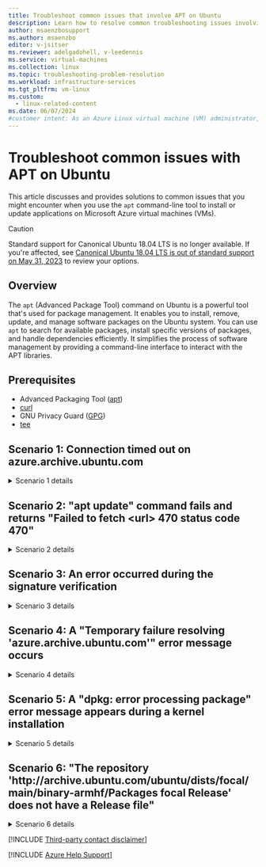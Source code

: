 ```yaml
---
title: Troubleshoot common issues that involve APT on Ubuntu
description: Learn how to resolve common troubleshooting issues involving the APT package management tool for the Ubuntu Linux distribution on Azure virtual machines.
author: msaenzbosupport
ms.author: msaenzbo
editor: v-jsitser
ms.reviewer: adelgadohell, v-leedennis
ms.service: virtual-machines
ms.collection: linux
ms.topic: troubleshooting-problem-resolution
ms.workload: infrastructure-services
ms.tgt_pltfrm: vm-linux
ms.custom:
  - linux-related-content
ms.date: 06/07/2024
#customer intent: As an Azure Linux virtual machine (VM) administrator, I want troubleshoot issues in the APT tools so that I can successfully install or update applications on my VMs.
---
```

# Troubleshoot common issues with APT on Ubuntu

This article discusses and provides solutions to common issues that you might encounter when you use the `apt` command-line tool to install or update applications on Microsoft Azure virtual machines (VMs).

> [!CAUTION]
> Standard support for Canonical Ubuntu 18.04 LTS is no longer available. If you're affected, see [Canonical Ubuntu 18.04 LTS is out of standard support on May 31, 2023](upgrade-canonical-ubuntu-18dot04-lts.md) to review your options.

## Overview

The `apt` (Advanced Package Tool) command on Ubuntu is a powerful tool that's used for package management. It enables you to install, remove, update, and manage software packages on the Ubuntu system. You can use `apt` to search for available packages, install specific versions of packages, and handle dependencies efficiently. It simplifies the process of software management by providing a command-line interface to interact with the APT libraries.

## Prerequisites

- Advanced Packaging Tool ([apt](https://www.debian.org/doc/user-manuals#apt-guide))
- [curl](https://curl.se)
- GNU Privacy Guard ([GPG](https://gnupg.org))
- [tee](https://www.man7.org/linux/man-pages/man1/tee.1.html)

## Scenario 1: Connection timed out on azure.archive.ubuntu.com

<details>
<summary>Scenario 1 details</summary>

During an `apt` update, upgrade, or installation operation, the connection eventually times out. Additionally, you receive an error message that resembles one of the following output strings:

- **Output 1**

  ```output
  Err:2 http://azure.archive.ubuntu.com/ubuntu jammy-updates/main amd64 dns-root-data all 2023112702~ubuntu0.22.04.1
    Unable to connect to azure.archive.ubuntu.com:http:
  Ign:3 http://azure.archive.ubuntu.com/ubuntu jammy-updates/main amd64 bind9 amd64 1:9.18.18-0ubuntu0.22.04.2
  Err:1 http://azure.archive.ubuntu.com/ubuntu jammy-updates/main amd64 bind9-utils amd64 1:9.18.18-0ubuntu0.22.04.2
    Could not connect to azure.archive.ubuntu.com:80 (52.147.219.192), connection timed out
  Err:3 http://azure.archive.ubuntu.com/ubuntu jammy-updates/main amd64 bind9 amd64 1:9.18.18-0ubuntu0.22.04.2
    Unable to connect to azure.archive.ubuntu.com:http:
  E: Failed to fetch http://azure.archive.ubuntu.com/ubuntu/pool/main/b/bind9/bind9-utils_9.18.18-0ubuntu0.22.04.2_amd64.deb  Could not connect to azure.archive.ubuntu.com:80 (52.147.219.192), connection timed out
  E: Failed to fetch http://azure.archive.ubuntu.com/ubuntu/pool/main/d/dns-root-data/dns-root-data_2023112702%7eubuntu0.22.04.1_all.deb  Unable to connect to azure.archive.ubuntu.com:http:
  E: Failed to fetch http://azure.archive.ubuntu.com/ubuntu/pool/main/b/bind9/bind9_9.18.18-0ubuntu0.22.04.2_amd64.deb  Unable to connect to azure.archive.ubuntu.com:http:
  E: Unable to fetch some archives, maybe run apt-get update or try with --fix-missing?
  ```

- **Output 2**

  ```output
  W: Tried to start delayed item http://azure.archive.ubuntu.com/ubuntu jammy-updates/main amd64 distro-info-data all 0.52ubuntu0.7, but failed
  W: Tried to start delayed item http://azure.archive.ubuntu.com/ubuntu jammy-updates/main amd64 distro-info-data all 0.52ubuntu0.7, but failed
  W: Tried to start delayed item http://azure.archive.ubuntu.com/ubuntu jammy-updates/main amd64 distro-info-data all 0.52ubuntu0.7, but failed
  W: Tried to start delayed item http://azure.archive.ubuntu.com/ubuntu jammy-updates/main amd64 distro-info-data all 0.52ubuntu0.7, but failed
  W: Tried to start delayed item http://azure.archive.ubuntu.com/ubuntu jammy-updates/main amd64 distro-info-data all 0.52ubuntu0.7, but failed
  ```

The following sections outline potential causes for these failures and provide solutions to resolve the connection issues.

### Cause 1: VMs are configured to use an internal load balancer

An internal load balancer doesn't provide outbound connectivity if it's configured for network interfaces.

#### Solution 1a: Add a public IP address

Add a public IP address for the network interface of the VMs. For more information, see [Associate a public IP address to a virtual machine](/azure/virtual-network/ip-services/associate-public-ip-address-vm).

#### Solution 1b: Use an external load balancer

Use an external Azure load balancer instead of an internal Azure load balancer. For more information, see [Quickstart: Create a public load balancer to load balance VMs using the Azure portal](/azure/load-balancer/quickstart-load-balancer-standard-public-portal).

#### Solution 1c: Use a NAT gateway on the subnet

Use a network address translation (NAT) gateway on the VM's subnet for outbound access. For more information, see [Azure NAT Gateway resource](/azure/nat-gateway/nat-gateway-resource).

#### Solution 1d: Use an internal basic load balancer

Downgrade to use an internal basic load balancer instead of an internal standard load balancer.

> [!NOTE]
> This solution is only a temporary fix because the basic version of the load balancer is scheduled for retirement. For more information, see [Azure Basic Load Balancer will be retired on 30 September 2025—upgrade to Standard Load Balancer](https://azure.microsoft.com/updates/azure-basic-load-balancer-will-be-retired-on-30-september-2025-upgrade-to-standard-load-balancer/).

#### Solution 1e: Use SNAT rules

Use source network address translation (SNAT) rules. For more information, see [Use SNAT for outbound connections](/azure/load-balancer/load-balancer-outbound-connections).

### Cause 2: External load balancer doesn't have outbound rules and disables outbound SNAT

An external load balancer must have outbound connectivity so that it can reach Ubuntu repositories.

#### Solution 2: Configure outbound rule or verify that outbound SNAT is enabled

Take one or more of the actions that are listed in the following table.

| Action                   | Guidance                                                                                     |
|--------------------------|----------------------------------------------------------------------------------------------|
| Set up an outbound rule. | [Configuring outbound rules](/azure/load-balancer/outbound-rules)                            |
| Enable outbound SNAT.    | [Use SNAT for outbound connections](/azure/load-balancer/load-balancer-outbound-connections) |

### Cause 3: An Azure firewall or virtual appliance is between your virtual network and the internet

An Azure firewall or virtual appliance might be acting as a protective barrier between your Azure virtual network and the internet. This barrier enforces security policies and provides features to control and monitor traffic effectively by sending all traffic to the firewall. In this case, the firewall is blocking communication to Ubuntu repositories.

#### Solution 3: Make sure that the Ubuntu address is allowed

Make sure that `azure.archive.ubuntu.com` and any other repository URLs are fully accessible. To do this, take the following actions:

1. Verify that the destination URLs are allowed in firewall policies.

1. If Secure Sockets Layer (SSL) inspection is active, verify that IP addresses are allowed.

1. If a network security group (NSG) is used, make sure that Ubuntu IP addresses and ports 80 and 443 are added to the allow list of the outbound rule of the network interface NSG or subnet NSG. These exceptions should take priority over the `Block_Internet_Access_outbound` rule. Additionally, see [Check security rules applied to a virtual machine traffic](/azure/network-watcher/diagnose-network-security-rules#check-security-rules-applied-to-a-virtual-machine-traffic).

### Cause 4: VM is connected to a private subnet

Private subnets enhance security by not providing default outbound access. To enable outbound connectivity for VMs to access the Internet, it's necessary to explicitly grant outbound access. For more information, see [Add the Private subnet feature](/azure/virtual-network/ip-services/default-outbound-access#add-the-private-subnet-feature).

#### Solution 4: Provide outbound connectivity for the subnet

We recommend that you use a NAT gateway to provide outbound connectivity for VMs in the subnet. For more information, see [What is Azure NAT Gateway?](/azure/nat-gateway/nat-overview)

### Cause 5: A proxy is used for communication

Internet communication goes through a customer proxy that affects communication to the Ubuntu repositories.

#### Solution 5: Fix the proxy configuration settings

If a proxy server is configured in Microsoft Azure between the Ubuntu VM and Ubuntu repositories, use the correct proxy configuration settings in the */etc/apt/apt.conf* file, as shown in the following snippet.

> [!IMPORTANT]
> If the configured proxy server has a private IP address, make sure that it has connectivity within the Azure public address space.

```bash
Acquire::http::Proxy "http://[username]:[password]@ [proxy-web-or-IP-address]:[port-number]";
Acquire::https::Proxy "http://[username]:[password]@ [proxy-web-or-IP-address]:[port-number]";
```

Additionally, for Ubuntu and other Unix-like operating systems, you can set up a proxy for HTTP and HTTPS traffic by using environment variables. The relevant environment variables are `http_proxy` and `https_proxy`. To verify whether a proxy is configured, run the following command.

> [!IMPORTANT]
> If no proxy server exists between the Ubuntu VM and the Ubuntu repository addresses, search for and remove any proxy configuration settings that are in the */etc/apt/apt.conf* file.

```bash
env | grep -i proxy
```

</details>

## Scenario 2: "apt update" command fails and returns "Failed to fetch \<url> 470 status code 470"

<details>
<summary>Scenario 2 details</summary>

When you try to run the `apt update` command, the system tries to fetch package information from multiple sources, including `azure.archive.ubuntu.com`, `packages.microsoft.com`, and `security.ubuntu.com`. However, the command returns a "Failed to fetch \<url> 470 status code 470" error message, as shown in the following example:

```output
Err: 3 http://azure.archive.ubuntu.com/ubuntu focal-updates InRelease
  470  status code 470[IP: 23.101.248.31 80]
Err: 4 http://azure.archive.ubuntu.com/ubuntu focal-backports InRelease
  470  status code 470[IP: 23.101.248.31 80]
Ign:5 https://packages.microsoft.com/ubuntu/20.04/prod focal InRelease
Err:6 https://packages.microsoft.com/ubuntu/20.04/prod focal Release
  Could not handshake: The TLS connection was not properly terminated. [IP: 52.230.121.169  443]
Reading package lists...

[stderr]
E: The repository 'http://security.ubuntu.com/ubuntu focal-security InRelease' is no longer signed.
E: Failed to fetch http://security.ubuntu.com/ubuntu/dists/focal-security/InRelease 470 status code 470 [IP: 91.189.91.82 80]
E: The repository 'http://security.ubuntu.com/ubuntu focal InRelease' is no longer signed.
E: Failed to fetch http://security.ubuntu.com/ubuntu/dists/focal/InRelease 470 status code 470 [IP: 23.101.248.31 80
```

### Cause: A firewall or an NSG blocks the required URLs

The traffic from your Ubuntu system is routed through a virtual appliance (firewall), but this appliance denies access to certain URLs, causing issues that are related to package updates and installations.

Alternatively, an NSG might be blocking outbound connectivity on port 80 or 443.

#### Solution: Allow required URLs on your firewall configuration

Make sure that all necessary URLs and domains are allowed through the firewall when you use package management systems, such as `apt` in Ubuntu.

If an NSG is used, make sure that Ubuntu IP addresses and ports 80 and 443 are added to the allow list of the outbound rule of the network interface NSG or subnet NSG. These exceptions should take priority over the `Block_Internet_Access_outbound` rule.

</details>

## Scenario 3: An error occurred during the signature verification

<details>
<summary>Scenario 3 details</summary>

When you run the `apt update` command, the system tries to fetch package information from multiple sources, including `azure.archive.ubuntu.com` and third-party repositories, such as `download.opensuse.org`. However, the command fails, as shown in the following console output:

```console
sudo apt update
Hit:1 http://azure.archive.ubuntu.com/ubuntu jammy InRelease
Hit:2 http://azure.archive.ubuntu.com/ubuntu jammy-updates InRelease
Hit:3 http://azure.archive.ubuntu.com/ubuntu jammy-backports InRelease
Hit:4 http://azure.archive.ubuntu.com/ubuntu jammy-security InRelease
Get:5 http://download.opensuse.org/repositories/devel:/kubic:/libcontainers:/unstable/xUbuntu_22.04  InRelease [1262 B]
Err:5 http://download.opensuse.org/repositories/devel:/kubic:/libcontainers:/unstable/xUbuntu_22.04  InRelease
  The following signatures couldn't be verified because the public key is not available: NO_PUBKEY 4D64390375060AA4
Fetched 1262 B in 1s (1142 B/s)
Reading package lists... Done
Building dependency tree... Done
Reading state information... Done
16 packages can be upgraded. Run 'apt list --upgradable' to see them.
W: An error occurred during the signature verification. The repository is not updated and the previous index files will be used. GPG error: http://download.opensuse.org/repositories/devel:/kubic:/libcontainers:/unstable/xUbuntu_22.04  InRelease: The following signatures couldn't be verified because the public key is not available: NO_PUBKEY 4D64390375060AA4
W: Failed to fetch http://download.opensuse.org/repositories/devel:/kubic:/libcontainers:/unstable/xUbuntu_22.04/InRelease  The following signatures couldn't be verified because the public key is not available: NO_PUBKEY 4D64390375060AA4
W: Some index files failed to download. They have been ignored, or old ones used instead.
root@ubu24vmlbe:/etc/apt# 
```

### Cause: GPG key is missing for third-party repositories

A new third-party repository was added in the */etc/apt/sources.list* file or the */etc/apt/sources.list.d/* folder, but it's missing the public key file that's used to verify the authenticity of packages in the repository. In Ubuntu, repositories often use GPG keys to make sure that the packages that you download are from trusted sources and weren't tampered with.

#### Solution: Add the GPG key for the third-party repositories

When you add a new repository to your Ubuntu system, you often have to import the GPG key that's associated with that repository to make sure that your system trusts the packages from that source.

If you're adding this repository to your system, make sure that the key is actually from a trusted source, such as the official website or a trusted community member. After you verify the authenticity of the GPG key, you can add it to your system by running the `apt-key` command or by placing it in the */etc/apt/trusted.gpg.d/* folder, as shown in the following command:

> [!IMPORTANT]
> Because this repository is a third-party repository, you should verify the authenticity of the GPG key that was provided. To obtain the correct GPG key for your repository, refer to the documentation or consult with official sources who are associated with the third-party repository. Using incorrect or unauthorized GPG keys can pose security risks to your system.

```bash
sudo curl -fsSL https://download.opensuse.org/repositories/devel:kubic:libcontainers:unstable/xUbuntu_22.04/Release.key | sudo tee /etc/apt/trusted.gpg.d/devel_kubic_libcontainers_unstable.gpg > /dev/null
```

After you fetch the GPG key by running curl, you can alternatively convert the GPG key into a format suitable for APT by running the `gpg --dearmor` command, and then save it directly to the */etc/apt/trusted.gpg.d/* folder. This alternative ensures that your system securely manages and trusts the GPG key without relying on the `apt-key` command:

```bash
curl -fsSL https://download.opensuse.org/repositories/devel:kubic:libcontainers:unstable/xUbuntu_22.04/Release.key | gpg --dearmor | sudo tee /etc/apt/trusted.gpg.d/devel_kubic_libcontainers_unstable.gpg > /dev/null
```

> [!NOTE]
> If you can't locate the correct GPG key for this third-party repository, we recommend that you remove the repository entry from either the */etc/apt/sources.list* file or the */etc/apt/sources.list.d/* folder. This action ensures that the `apt update` commands function correctly and reduce the risk of encountering errors related to GPG keys. Prioritize security, and only add repositories from trusted sources that have valid GPG keys.

</details>

## Scenario 4: A "Temporary failure resolving 'azure.archive.ubuntu.com'" error message occurs

<details>
<summary>Scenario 4 details</summary>

When you run the `apt update` command, the system tries to fetch package information from multiple sources, including `azure.archive.ubuntu.com`. However, during the update or installation of a package, you receive a "Temporary failure resolving 'azure.archive.ubuntu.com'" error message, as shown in the following output:

```output
Ign:4 http://azure.archive.ubuntu.com/ubuntu jammy-security InRelease
Err:1 http://azure.archive.ubuntu.com/ubuntu jammy InRelease
  Temporary failure resolving 'azure.archive.ubuntu.com'
Err:2 http://azure.archive.ubuntu.com/ubuntu jammy-updates InRelease
  Temporary failure resolving 'azure.archive.ubuntu.com'
Err:3 http://azure.archive.ubuntu.com/ubuntu jammy-backports InRelease
  Temporary failure resolving 'azure.archive.ubuntu.com'
Err:4 http://azure.archive.ubuntu.com/ubuntu jammy-security InRelease
  Temporary failure resolving 'azure.archive.ubuntu.com'
Reading package lists... Done              
Building dependency tree... Done
Reading state information... Done
16 packages can be upgraded. Run 'apt list --upgradable' to see them.
W: Failed to fetch http://azure.archive.ubuntu.com/ubuntu/dists/jammy/InRelease  Temporary failure resolving 'azure.archive.ubuntu.com'
W: Failed to fetch http://azure.archive.ubuntu.com/ubuntu/dists/jammy-updates/InRelease  Temporary failure resolving 'azure.archive.ubuntu.com'
W: Failed to fetch http://azure.archive.ubuntu.com/ubuntu/dists/jammy-backports/InRelease  Temporary failure resolving 'azure.archive.ubuntu.com'
W: Failed to fetch http://azure.archive.ubuntu.com/ubuntu/dists/jammy-security/InRelease  Temporary failure resolving 'azure.archive.ubuntu.com'
W: Some index files failed to download. They have been ignored, or old ones used instead.
```

### Cause: Custom DNS can't resolve Ubuntu repositories

You're using a custom Domain Name System (DNS) resolver that isn't operating correctly. Or, the affected VM is on a different subnet than the DNS server is on.

#### Solution: Verify and update your DNS resolver

Verify whether the custom DNS resolver is actually the cause of the problem. You can try switching back to the default DNS servers provided by Azure at the network interface level. For more information, see [Change DNS servers](/azure/virtual-network/manage-virtual-network#change-dns-servers).

If Azure DNS is working as expected, verify your internal domain name, and make sure that you can reach it on port 53.

If your DNS server is on Azure but resides in a different subnet, make sure that it has the correct user-defined route (UDR) to reach the subnet of the affected VM.

</details>

## Scenario 5: A "dpkg: error processing package" error message appears during a kernel installation

<details>
<summary>Scenario 5 details</summary>

When you try to install or reinstall a kernel by running the `apt` command, an error message that resembles the following text appears:

```output
Processing triggers for linux-image-5.4.0-1051-azure (5.4.0-1051.53) ...
/etc/kernel/postinst.d/initramfs-tools:
update-initramfs: Generating /boot/initrd.img-5.4.0-1051-azure
/etc/kernel/postinst.d/zz-update-grub:
Sourcing file `/etc/default/grub'
/usr/sbin/grub-mkconfig: 34: /etc/default/grub: Syntax error: EOF in backquote substitution
run-parts: /etc/kernel/postinst.d/zz-update-grub exited with return code 2
dpkg: error processing package linux-image-5.4.0-1051-azure (--configure):
 installed linux-image-5.4.0-1051-azure package post-installation script subprocess returned error exit status 1
Errors were encountered while processing:
 linux-image-5.4.0-1051-azure
E: Sub-process /usr/bin/dpkg returned an error code (1)
```

### Cause: A syntax error exists in /etc/default/grub

A syntax error in the */etc/default/grub* configuration file exists. The post-installation script for the *linux-image-5.4.0-1051-azure* package is probably encountering this error while it tries to parse the configuration.

#### Solution: Fix the syntax error in /etc/default/grub

Look for any syntax errors in the */etc/default/grub* file, particularly around the line that the post-installation script is probably encountering. Fix any syntax errors that you find. The syntax for this file is crucial for the correct functioning of the GRand Unified Bootloader (GRUB).

In the following example, the missing closing quotation mark in the `GRUB_CMDLINE_LINUX` line causes a syntax error in the GRUB configuration file:

```console
# cat /etc/default/grub
# If you change this file, run 'update-grub' afterwards to update
# /boot/grub/grub.cfg.
# For full documentation of the options in this file, see:
#   info -f grub -n 'Simple configuration'

GRUB_DEFAULT=0
GRUB_TIMEOUT_STYLE=hidden
GRUB_TIMEOUT=0
GRUB_DISTRIBUTOR=`lsb_release -i -s 2> /dev/null || echo Debian`
GRUB_CMDLINE_LINUX_DEFAULT="quiet splash"
GRUB_CMDLINE_LINUX="    # <---
```

To correct this particular error, add the closing quotation mark at the end of the line. The corrected line should resemble the following code:

```console
GRUB_CMDLINE_LINUX=" "
```

After you correct the syntax error in the GRUB configuration file, try again to reinstall the kernel package.

</details>

## Scenario 6: "The repository 'http:\//archive.ubuntu.com/ubuntu/dists/focal/main/binary-armhf/Packages focal Release' does not have a Release file"

<details>
<summary>Scenario 6 details</summary>

When you run the `apt update` command, the system tries to fetch package information from multiple sources. However, you receive an error message about a missing `Release` file, as shown in the following output:

```bash
Ign:1 http://archive.ubuntu.com/ubuntu/dists/focal/main/binary-armhf/Packages focal InRelease
Hit:2 http://azure.archive.ubuntu.com/ubuntu focal InRelease                   
Hit:3 http://azure.archive.ubuntu.com/ubuntu focal-updates InRelease           
Hit:4 http://azure.archive.ubuntu.com/ubuntu focal-backports InRelease
Hit:5 http://azure.archive.ubuntu.com/ubuntu focal-security InRelease
Hit:6 https://packages.microsoft.com/ubuntu/20.04/prod focal InRelease
Err:7 http://archive.ubuntu.com/ubuntu/dists/focal/main/binary-armhf/Packages focal Release
  404  Not Found [IP: 91.189.91.83 80]
Reading package lists... Done
E: The repository 'http://archive.ubuntu.com/ubuntu/dists/focal/main/binary-armhf/Packages focal Release' does not have a Release file.
N: Updating from such a repository can't be done securely, and is therefore disabled by default.
N: See apt-secure(8) manpage for repository creation and user configuration details.
```

### Cause: The apt tool points to ARM processor architecture package on an x86_64 virtual machine

The `apt` command searches all architectures that are defined by `APT::Architectures` when the command downloads repository data.

In this scenario, you're running an x86_64 VM, but two lines in the */etc/apt/sources.list* file refer to the ARM processor architecture:

```bash
sudo cat  /etc/apt/sources.list | grep -i armhf
```

```output
deb http://archive.ubuntu.com/ubuntu/dists/focal/main/binary-armhf/Packages focal main
deb-src  http://archive.ubuntu.com/ubuntu/dists/focal/main/binary-armhf/Packages focal main
```

If any application automatically edits the *sources.list* file or adds a repository under the */etc/apt/sources.list.d/* folder, and then includes the *armhf* repositories, the same error occurs.

#### Solution: Remove or comment out armhf information from sources.list

Remove or comment out the lines that reference the ARM processor architecture in the */etc/apt/sources.list* file or */etc/apt/sources.list.d/\*.list*.

</details>

[!INCLUDE [Third-party contact disclaimer](../../../includes/third-party-contact-disclaimer.md)]

[!INCLUDE [Azure Help Support](../../../includes/azure-help-support.md)]
